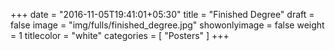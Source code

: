 +++
date = "2016-11-05T19:41:01+05:30"
title = "Finished Degree"
draft = false
image = "img/fulls/finished_degree.jpg"
showonlyimage = false
weight = 1
titlecolor = "white"
categories = [
  "Posters"
]
+++
